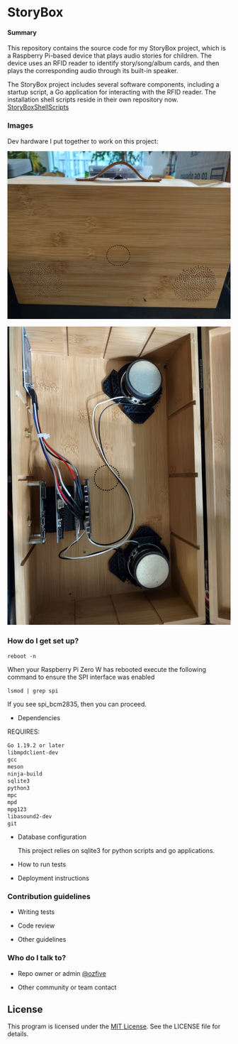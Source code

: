 # StoryBox #

#### Summary ####

This repository contains the source code for my StoryBox project, which is a Raspberry Pi-based device that plays audio stories for children. The device uses an RFID reader to identify story/song/album cards, and then plays the corresponding audio through its built-in speaker. 

The StoryBox project includes several software components, including a startup script, a Go application for interacting with the RFID reader. The installation shell scripts reside in their own repository now. [StoryBoxShellScripts](https://github.com/ozfive/StoryBoxShellScripts)

### Images
Dev hardware I put together to work on this project:

![Box-Front](https://github.com/ozfive/StoryBox/blob/main/github/Box-Front.jpg)

![Box-Internal](https://github.com/ozfive/StoryBox/blob/main/github/Box-Internal.jpg)

### How do I get set up? ###


```shell
reboot -n
```

When your Raspberry Pi Zero W has rebooted execute the following command to ensure the SPI interface was enabled
```shell
lsmod | grep spi
```

If you see spi_bcm2835, then you can proceed.


	
* Dependencies

REQUIRES:

	Go 1.19.2 or later
	libmpdclient-dev
	gcc
	meson
	ninja-build
	sqlite3
	python3
	mpc
	mpd
	mpg123
	libasound2-dev
	git

* Database configuration

	This project relies on sqlite3 for python scripts and go applications.

* How to run tests

* Deployment instructions

### Contribution guidelines ###

* Writing tests

* Code review

* Other guidelines

### Who do I talk to? ###

* Repo owner or admin
[@ozfive](https://github.com/ozfive)

* Other community or team contact

## License
This program is licensed under the [MIT License](https://opensource.org/license/mit/). See the LICENSE file for details.